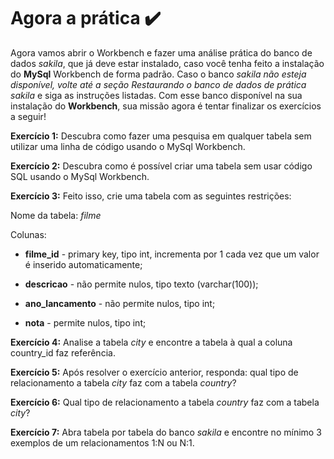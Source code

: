 # Agora a prática :heavy_check_mark:

Agora vamos abrir o Workbench e fazer uma análise prática do banco de dados _sakila_, que já deve estar instalado, caso você tenha feito a instalação do **MySql** Workbench de forma padrão. Caso o banco _sakila não esteja disponível, volte até a seção Restaurando o banco de dados de prática sakila_ e siga as instruções listadas. Com esse banco disponível na sua instalação do **Workbench**, sua missão agora é tentar finalizar os exercícios a seguir!

**Exercício 1:** Descubra como fazer uma pesquisa em qualquer tabela sem utilizar uma linha de código usando o MySql Workbench.

**Exercício 2:** Descubra como é possível criar uma tabela sem usar código SQL usando o MySql Workbench.

**Exercício 3:** Feito isso, crie uma tabela com as seguintes restrições:

Nome da tabela: _filme_

Colunas:

* **filme_id** - primary key, tipo int, incrementa por 1 cada vez que um valor é inserido automaticamente;

* **descricao** - não permite nulos, tipo texto (varchar(100));

* **ano_lancamento** - não permite nulos, tipo int;

* **nota** - permite nulos, tipo int;

**Exercício 4:** Analise a tabela _city_ e encontre a tabela à qual a coluna country_id faz referência.

**Exercício 5:** Após resolver o exercício anterior, responda: qual tipo de relacionamento a tabela _city_ faz com a tabela _country_?

**Exercício 6:** Qual tipo de relacionamento a tabela _country_ faz com a tabela _city_?

**Exercício 7:** Abra tabela por tabela do banco _sakila_ e encontre no mínimo 3 exemplos de um relacionamentos 1:N ou N:1.
